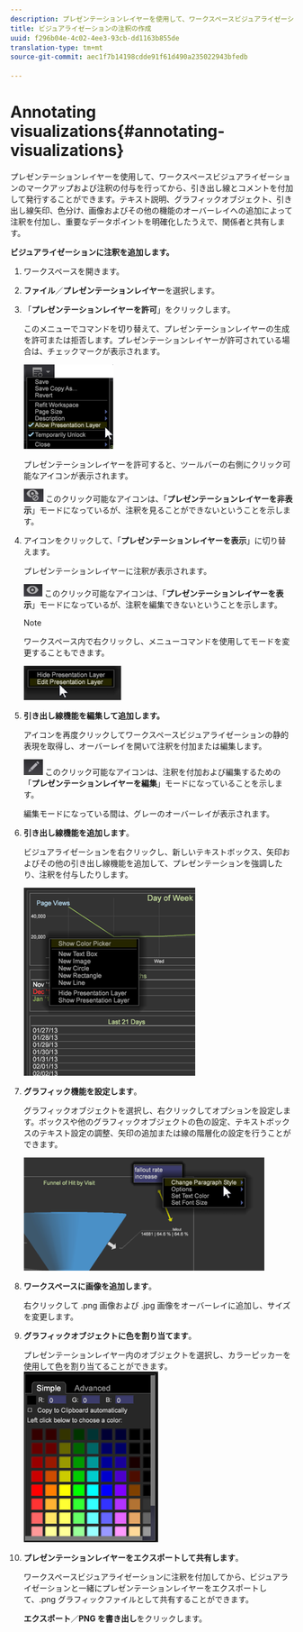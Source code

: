 ```yaml
---
description: プレゼンテーションレイヤーを使用して、ワークスペースビジュアライゼーションのマークアップおよび注釈の付与を行ってから、引き出し線とコメントを付加して発行することができます。テキスト説明、グラフィックオブジェクト、引き出し線矢印、色分け、画像およびその他の機能のオーバーレイへの追加によって注釈を付加し、重要なデータポイントを明確化したうえで、関係者と共有します。
title: ビジュアライゼーションの注釈の作成
uuid: f296b04e-4c02-4ee3-93cb-dd1163b855de
translation-type: tm+mt
source-git-commit: aec1f7b14198cdde91f61d490a235022943bfedb

---
```



# Annotating visualizations{#annotating-visualizations}

プレゼンテーションレイヤーを使用して、ワークスペースビジュアライゼーションのマークアップおよび注釈の付与を行ってから、引き出し線とコメントを付加して発行することができます。テキスト説明、グラフィックオブジェクト、引き出し線矢印、色分け、画像およびその他の機能のオーバーレイへの追加によって注釈を付加し、重要なデータポイントを明確化したうえで、関係者と共有します。

**ビジュアライゼーションに注釈を追加します。**

1. ワークスペースを開きます。
1. **ファイル**／**プレゼンテーションレイヤー**&#x200B;を選択します。
1. 「**プレゼンテーションレイヤーを許可**」をクリックします。

   このメニューでコマンドを切り替えて、プレゼンテーションレイヤーの生成を許可または拒否します。プレゼンテーションレイヤーが許可されている場合は、チェックマークが表示されます。

   ![](assets/6_4_presentation_layer_select.png)

   プレゼンテーションレイヤーを許可すると、ツールバーの右側にクリック可能なアイコンが表示されます。

   ![](assets/dwb_presentation_icon2.png) このクリック可能なアイコンは、「**プレゼンテーションレイヤーを非表示**」モードになっているが、注釈を見ることができないということを示します。

1. アイコンをクリックして、「**プレゼンテーションレイヤーを表示**」に切り替えます。

   プレゼンテーションレイヤーに注釈が表示されます。

   ![](assets/dwb_presentation_icon3.png) このクリック可能なアイコンは、「**プレゼンテーションレイヤーを表示**」モードになっているが、注釈を編集できないということを示します。

   >[!NOTE]
   >
   >ワークスペース内で右クリックし、メニューコマンドを使用してモードを変更することもできます。

   ![](assets/6_4_presentation_layer_right_menu.png)

1. **引き出し線機能を編集して追加します。**

   アイコンを再度クリックしてワークスペースビジュアライゼーションの静的表現を取得し、オーバーレイを開いて注釈を付加または編集します。

   ![](assets/dwb_presentation_icon1.png) このクリック可能なアイコンは、注釈を付加および編集するための「**プレゼンテーションレイヤーを編集**」モードになっていることを示します。

   編集モードになっている間は、グレーのオーバーレイが表示されます。

1. **引き出し線機能を追加します**。

   ビジュアライゼーションを右クリックし、新しいテキストボックス、矢印およびその他の引き出し線機能を追加して、プレゼンテーションを強調したり、注釈を付与したりします。

   ![](assets/6_4_presentation_layer_add_annotation.png)

1. **グラフィック機能を設定します**。

   グラフィックオブジェクトを選択し、右クリックしてオプションを設定します。ボックスや他のグラフィックオブジェクトの色の設定、テキストボックスのテキスト設定の調整、矢印の追加または線の階層化の設定を行うことができます。

   ![](assets/6_4_presentation_layer_options.png)

1. **ワークスペースに画像を追加します**。

   右クリックして .png 画像および .jpg 画像をオーバーレイに追加し、サイズを変更します。

1. **グラフィックオブジェクトに色を割り当てます**。

   プレゼンテーションレイヤー内のオブジェクトを選択し、カラーピッカーを使用して色を割り当てることができます。 ![](assets/dwb_presentation_colorpicker.png)

1. **プレゼンテーションレイヤーをエクスポートして共有します**。

   ワークスペースビジュアライゼーションに注釈を付加してから、ビジュアライゼーションと一緒にプレゼンテーションレイヤーをエクスポートして、.png グラフィックファイルとして共有することができます。

   **エクスポート**／**PNG を書き出し**&#x200B;をクリックします。
